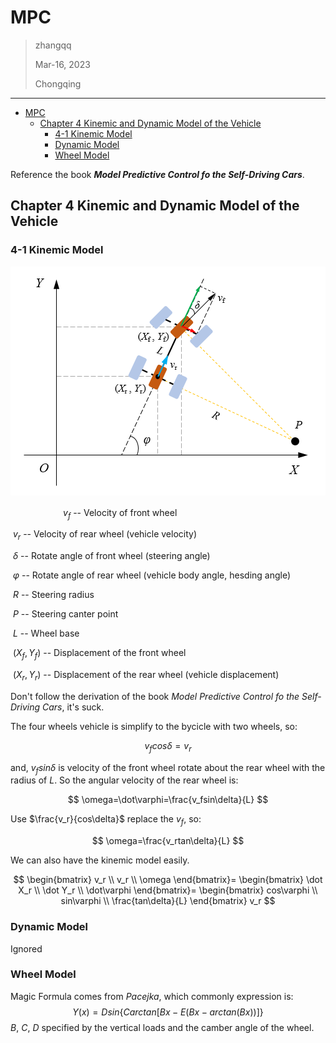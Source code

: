 

# MPC

> zhangqq  
>
> Mar-16, 2023
>
> Chongqing

---


- [MPC](#mpc)
	- [Chapter 4 Kinemic and Dynamic Model of the Vehicle](#chapter-4-kinemic-and-dynamic-model-of-the-vehicle)
		- [4-1 Kinemic Model](#4-1-kinemic-model)
		- [Dynamic Model](#dynamic-model)
		- [Wheel Model](#wheel-model)
	
	



Reference the book ***Model Predictive Control fo the Self-Driving Cars***.

## Chapter 4 Kinemic and Dynamic Model of the Vehicle

### 4-1 Kinemic Model


<p align=center>
<img src=./img/MPC_vehicleDynamic.png>
</p>

　　　　　　$v_f$   -- Velocity of front wheel

​			$v_r$   -- Velocity of rear wheel (vehicle velocity)

​			$\delta$	 -- Rotate angle of front wheel (steering angle)

​			$\varphi$	-- Rotate angle of rear wheel (vehicle body angle, hesding angle)

​			$R$	-- Steering radius

​			$P$	-- Steering canter point

​			$L$	-- Wheel base

​			$(X_f, Y_f)$   -- Displacement of the front wheel

​			$(X_r, Y_r)$   -- Displacement of the rear wheel (vehicle displacement)



Don't follow the derivation of the book *Model Predictive Control fo the Self-Driving Cars*, it's suck.

The four wheels vehicle is simplify to the bycicle with two wheels, so:

$$
v_fcos\delta=v_r
$$

and, $v_fsin\delta$ is velocity of the front wheel rotate about the rear wheel with the radius of $L$. So the angular velocity of the rear wheel is:

$$
\omega=\dot\varphi=\frac{v_fsin\delta}{L}
$$

Use $\frac{v_r}{cos\delta}$ replace the $v_f$, so:

$$
\omega=\frac{v_rtan\delta}{L}
$$

We can also have the kinemic model easily.

$$
\begin{bmatrix}
	v_r \\
	v_r \\
	\omega
\end{bmatrix}=
\begin{bmatrix}
	\dot X_r \\
	\dot Y_r \\
	\dot\varphi
\end{bmatrix}=
\begin{bmatrix}
	cos\varphi \\
	sin\varphi \\
	\frac{tan\delta}{L}
\end{bmatrix} v_r
$$

### Dynamic Model

Ignored

### Wheel Model

Magic Formula comes from *Pacejka*, which commonly expression is:
$$
Y(x)=Dsin\{{Carctan[Bx-E(Bx-arctan(Bx))]\}}
$$
$B$, $C$, $D$ specified by the vertical loads and the camber angle of the wheel.

